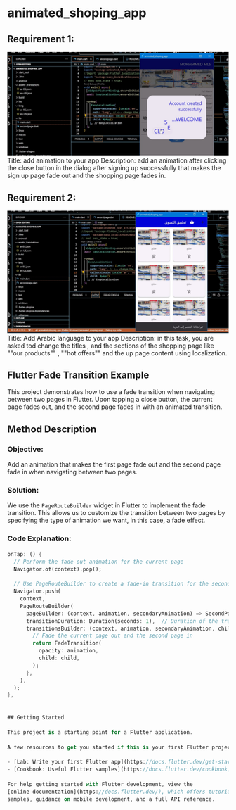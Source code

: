 # animated_shoping_app 
## Requirement 1:

![Image Alt Text](https://github.com/Mohammed-Alshreif/Sprints_MobileApp/blob/main/FLUTTER_APP/animated_shoping_app/s1.jpg)
Title: add animation to your app
Description: add an animation after clicking the close button in the dialog after signing up successfully that makes the sign up page fade out 
and the shopping page fades in.

## Requirement 2:

![Image Alt Text](https://github.com/Mohammed-Alshreif/Sprints_MobileApp/blob/main/FLUTTER_APP/animated_shoping_app/s2.jpg)
Title: Add Arabic language to your app
Description: in this task, you are asked tod change the titles , and the sections of the shopping page like ""our products"" , ""hot offers"" and the up page 
content using localization.
## Flutter Fade Transition Example

This project demonstrates how to use a fade transition when navigating between two pages in Flutter. Upon tapping a close button, the current page fades out, and the second page fades in with an animated transition.

## Method Description

### Objective:
Add an animation that makes the first page fade out and the second page fade in when navigating between two pages.

### Solution:
We use the `PageRouteBuilder` widget in Flutter to implement the fade transition. This allows us to customize the transition between two pages by specifying the type of animation we want, in this case, a fade effect.

### Code Explanation:

```dart
onTap: () {
  // Perform the fade-out animation for the current page
  Navigator.of(context).pop();
  
  // Use PageRouteBuilder to create a fade-in transition for the second page
  Navigator.push(
    context,
    PageRouteBuilder(
      pageBuilder: (context, animation, secondaryAnimation) => SecondPage(),
      transitionDuration: Duration(seconds: 1),  // Duration of the transition
      transitionsBuilder: (context, animation, secondaryAnimation, child) {
        // Fade the current page out and the second page in
        return FadeTransition(
          opacity: animation,
          child: child,
        );
      },
    ),
  );
},


## Getting Started

This project is a starting point for a Flutter application.

A few resources to get you started if this is your first Flutter project:

- [Lab: Write your first Flutter app](https://docs.flutter.dev/get-started/codelab)
- [Cookbook: Useful Flutter samples](https://docs.flutter.dev/cookbook)

For help getting started with Flutter development, view the
[online documentation](https://docs.flutter.dev/), which offers tutorials,
samples, guidance on mobile development, and a full API reference.
